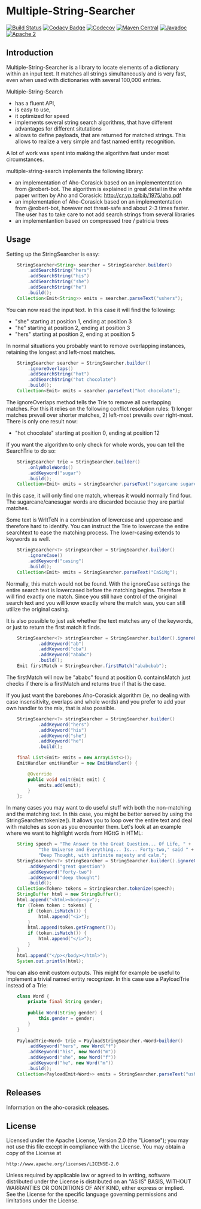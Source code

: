 Multiple-String-Searcher
========================

[![Build Status](https://travis-ci.org/neo-search/multiple-string-searcher.svg?branch=master)](https://travis-ci.org/neo-search/neo-search)
[![Codacy Badge](https://api.codacy.com/project/badge/Grade/0f65bfb641f745a4b301b85d028a4a8d)](https://www.codacy.com/app/bor-robert/aho-corasick)
[![Codecov](https://codecov.io/gh/neo-search/multiple-string-searcher/branch/master/graph/badge.svg)](https://codecov.io/gh/robert-bor/aho-corasick)
[![Maven Central](https://maven-badges.herokuapp.com/maven-central/org.ahocorasick/ahocorasick/badge.svg)](https://maven-badges.herokuapp.com/maven-central/org.ahocorasick/ahocorasick)
[![Javadoc](https://javadoc-emblem.rhcloud.com/doc/org.ahocorasick/ahocorasick/badge.svg)](http://www.javadoc.io/doc/org.ahocorasick/ahocorasick)
[![Apache 2](http://img.shields.io/badge/license-Apache%202-blue.svg)](http://www.apache.org/licenses/LICENSE-2.0)


Introduction
------------

Multiple-String-Searcher is a library to locate elements of a dictionary within an input text. It matches all strings simultaneously and is very fast, 
even when used with dictionaries with several 100,000 entries.

Multiple-String-Search
 - has a fluent API,
 - is easy to use,
 - it optimized for speed
 - implements several string search algorithms, that have different advantages for different situtations
 - allows to define payloads, that are returned for matched strings. This allows to realize a very simple and fast named entity recognition.

A lot of work was spent into making the algorithm fast under most circumstances.

multiple-string-search implements the following library:
 - an implementation of Aho-Corasick based on an implemententation from @robert-bot.  The algorithm is explained in great detail in the white paper written by Aho and Corasick: http://cr.yp.to/bib/1975/aho.pdf 
 - an implementation of Aho-Corasick based on an implemententation from @robert-bot, however not threat-safe and about 2-3 times faster. The user has to take care to not 
 add search strings from several libraries
 - an implementantion based on compressed tree / patricia trees

Usage
-----
Setting up the StringSearcher is easy: 

```java
    StringSearcher<String> searcher = StringSearcher.builder()
        .addSearchString("hers")
        .addSearchString("his")
        .addSearchString("she")
        .addSearchString("he")
        .build();
    Collection<Emit<String>> emits = searcher.parseText("ushers");
```


You can now read the input text. In this case it will find the following:
* "she" starting at position 1, ending at position 3
* "he" starting at position 2, ending at position 3
* "hers" starting at position 2, ending at position 5


In normal situations you probably want to remove overlapping instances, retaining the longest and left-most
matches.

```java
    StringSearcher searcher = StringSearcher.builder()
        .ignoreOverlaps()
        .addSearchString("hot")
        .addSearchString("hot chocolate")
        .build();
    Collection<Emit> emits = searcher.parseText("hot chocolate");
```


The ignoreOverlaps method tells the Trie to remove all overlapping matches. For this it relies on the following
conflict resolution rules: 1) longer matches prevail over shorter matches, 2) left-most prevails over right-most.
There is only one result now:
* "hot chocolate" starting at position 0, ending at position 12

If you want the algorithm to only check for whole words, you can tell the SearchTrie to do so:

```java
    StringSearcher trie = StringSearcher.builder()
        .onlyWholeWords()
        .addKeyword("sugar")
        .build();
    Collection<Emit> emits = stringSearcher.parseText("sugarcane sugarcane sugar canesugar");    
```

In this case, it will only find one match, whereas it would normally find four. The sugarcane/canesugar words
are discarded because they are partial matches.

Some text is WrItTeN in a combination of lowercase and uppercase and therefore hard to identify. You can instruct
the Trie to lowercase the entire searchtext to ease the matching process. The lower-casing extends to keywords as well.

```java
    StringSearcher<?> stringSearcher = StringSearcher.builder()
        .ignoreCase()
        .addKeyword("casing")
        .build();
    Collection<Emit> emits = StringSearcher.parseText("CaSiNg");
```

Normally, this match would not be found. With the ignoreCase settings the entire search text is lowercased
before the matching begins. Therefore it will find exactly one match. Since you still have control of the original
search text and you will know exactly where the match was, you can still utilize the original casing.

It is also possible to just ask whether the text matches any of the keywords, or just to return the first match it 
finds.

```java
    StringSearcher<?> stringSearcher = StringSearcher.builder().ignoreOverlaps()
            .addKeyword("ab")
            .addKeyword("cba")
            .addKeyword("ababc")
            .build();
    Emit firstMatch = StringSearcher.firstMatch("ababcbab");
```

The firstMatch will now be "ababc" found at position 0. containsMatch just checks if there is a firstMatch and
returns true if that is the case.

If you just want the barebones Aho-Corasick algorithm (ie, no dealing with case insensitivity, overlaps and whole
 words) and you prefer to add your own handler to the mix, that is also possible.
 
```java
    StringSearcher<?> stringSearcher = StringSearcher.builder()
            .addKeyword("hers")
            .addKeyword("his")
            .addKeyword("she")
            .addKeyword("he")
            .build();

    final List<Emit> emits = new ArrayList<>();
    EmitHandler emitHandler = new EmitHandler() {

        @Override
        public void emit(Emit emit) {
            emits.add(emit);
        }
    };
```

In many cases you may want to do useful stuff with both the non-matching and the matching text. In this case, you
might be better served by using the StringSearcher.tokenize(). It allows you to loop over the entire text and deal with
matches as soon as you encounter them. Let's look at an example where we want to highlight words from HGttG in HTML:

```java
    String speech = "The Answer to the Great Question... Of Life, " +
            "the Universe and Everything... Is... Forty-two,' said " +
            "Deep Thought, with infinite majesty and calm.";
    StringSearcher<?> stringSearcher = StringSearcher.builder().ignoreOverlaps().onlyWholeWords().ignoreCase()
        .addKeyword("great question")
        .addKeyword("forty-two")
        .addKeyword("deep thought")
        .build();
    Collection<Token> tokens = StringSearcher.tokenize(speech);
    StringBuffer html = new StringBuffer();
    html.append("<html><body><p>");
    for (Token token : tokens) {
        if (token.isMatch()) {
            html.append("<i>");
        }
        html.append(token.getFragment());
        if (token.isMatch()) {
            html.append("</i>");
        }
    }
    html.append("</p></body></html>");
    System.out.println(html);
```

You can also emit custom outputs. This might for example be useful to implement a trivial named entity 
recognizer. In this case use a PayloadTrie instead of a Trie:

```java
    class Word {
        private final String gender;
        
        public Word(String gender) {
            this.gender = gender;
        }
    }
    
    PayloadTrie<Word> trie = PayloadStringSearcher.<Word>builder()
        .addKeyword("hers", new Word("f")
        .addKeyword("his", new Word("m"))
        .addKeyword("she", new Word("f"))
        .addKeyword("he", new Word("m"))
        .build();
    Collection<PayloadEmit<Word>> emits = StringSearcher.parseText("ushers");
```

Releases
--------
Information on the aho-corasick [releases](https://github.com/neo-search/multiple-string-searcher/releases).

License
-------
   Licensed under the Apache License, Version 2.0 (the "License");
   you may not use this file except in compliance with the License.
   You may obtain a copy of the License at

	http://www.apache.org/licenses/LICENSE-2.0

   Unless required by applicable law or agreed to in writing, software
   distributed under the License is distributed on an "AS IS" BASIS,
   WITHOUT WARRANTIES OR CONDITIONS OF ANY KIND, either express or implied.
   See the License for the specific language governing permissions and
   limitations under the License.
    
    